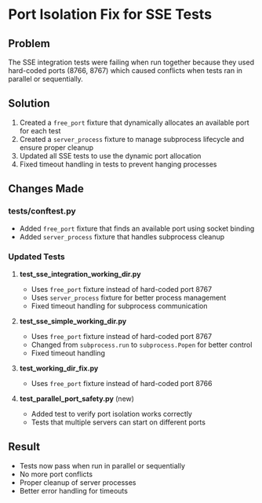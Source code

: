 # Port Isolation Fix for SSE Tests

## Problem
The SSE integration tests were failing when run together because they used hard-coded ports (8766, 8767) which caused conflicts when tests ran in parallel or sequentially.

## Solution
1. Created a `free_port` fixture that dynamically allocates an available port for each test
2. Created a `server_process` fixture to manage subprocess lifecycle and ensure proper cleanup
3. Updated all SSE tests to use the dynamic port allocation
4. Fixed timeout handling in tests to prevent hanging processes

## Changes Made

### tests/conftest.py
- Added `free_port` fixture that finds an available port using socket binding
- Added `server_process` fixture that handles subprocess cleanup

### Updated Tests
1. **test_sse_integration_working_dir.py**
   - Uses `free_port` fixture instead of hard-coded port 8767
   - Uses `server_process` fixture for better process management
   - Fixed timeout handling for subprocess communication

2. **test_sse_simple_working_dir.py**
   - Uses `free_port` fixture instead of hard-coded port 8767
   - Changed from `subprocess.run` to `subprocess.Popen` for better control
   - Fixed timeout handling

3. **test_working_dir_fix.py**
   - Uses `free_port` fixture instead of hard-coded port 8766

4. **test_parallel_port_safety.py** (new)
   - Added test to verify port isolation works correctly
   - Tests that multiple servers can start on different ports

## Result
- Tests now pass when run in parallel or sequentially
- No more port conflicts
- Proper cleanup of server processes
- Better error handling for timeouts
